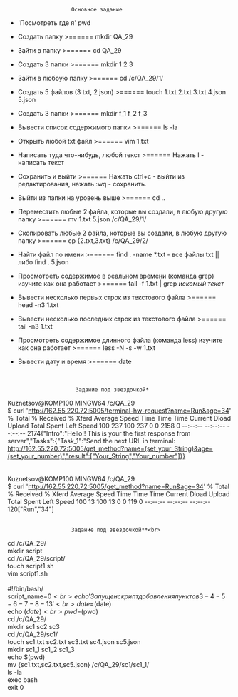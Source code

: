                         Основное задание
+ 'Посмотреть где я'                                                                                          pwd<br>
+ Создать папку                                                                                              >====== mkdir QA_29<br>
+ Зайти в папку                                                                                              >====== cd QA_29<br>
+ Создать 3 папки                                                                                            >====== mkdir 1 2 3<br>
+ Зайти в любоую папку                                                                                       >====== cd /c/QA_29/1/<br>
+ Создать 5 файлов (3 txt, 2 json)                                                                           >====== touch 1.txt 2.txt 3.txt 4.json 5.json<br>
+ Создать 3 папки                                                                                            >====== mkdir f_1 f_2 f_3<br>
+ Вывести список содержимого папки                                                                           >====== ls -la<br>
+ Открыть любой txt файл                                                                                   >====== vim 1.txt<br>
+ Написать туда что-нибудь, любой текст                                                                    >====== Нажать I - написать текст<br>
+ Сохранить и выйти                                                                                        >====== Нажать ctrl+c - выйти из редактирования, нажать :wq - сохранить.<br>
+ Выйти из папки на уровень выше                                                                             >====== cd ..<br>
+ Переместить любые 2 файла, которые вы создали, в любую другую папку                                        >====== mv 1.txt 5.json /c/QA_29/1/<br>
+ Скопировать любые 2 файла, которые вы создали, в любую другую папку                                        >====== cp {2.txt,3.txt} /c/QA_29/2/<br>
+ Найти файл по имени                                                                                        >====== find . -name \*.txt - все файлы txt || либо  find . 5.json<br>
+ Просмотреть содержимое в реальном времени (команда grep) изучите как она работает                          >====== tail -f 1.txt | grep *искомый текст*<br>
+ Вывести несколько первых строк из текстового файла                                                         >====== head -n3 1.txt<br>
+ Вывести несколько последних строк из текстового файла                                                      >====== tail -n3 1.txt<br>
+ Просмотреть содержимое длинного файла (команда less) изучите как она работает                              >====== less -N -s -w 1.txt<br>
+ Вывести дату и время                          >======  date<br><br><br>


                        Задание под звездочкой*
                        
Kuznetsov@KOMP100 MINGW64 /c/QA_29<br>
$ curl 'http://162.55.220.72:5005/terminal-hw-request?name=Run&age=34'
  % Total    % Received % Xferd  Average Speed   Time    Time     Time  Current
                                 Dload  Upload   Total   Spent    Left  Speed
100   237  100   237    0     0   2158      0 --:--:-- --:--:-- --:--:--  2174{"Intro":"Hello!! This is your the first response from server","Tasks":{"Task_1":"Send the next URL in terminal: http://162.55.220.72:5005/get_method?name=(set_your_String)&age=(set_your_number)","result":["Your_String","Your_number"]}}
<br><br>                        
Kuznetsov@KOMP100 MINGW64 /c/QA_29 <br>
$ curl 'http://162.55.220.72:5005/get_method?name=Run&age=34'
  % Total    % Received % Xferd  Average Speed   Time    Time     Time  Current
                                 Dload  Upload   Total   Spent    Left  Speed
100    13  100    13    0     0    119      0 --:--:-- --:--:-- --:--:--   120["Run","34"]
<br><br>


                        Задание под звездочкой**<br>
cd /c/QA_29/<br>
mkdir script<br>
cd /c/QA_29/script/<br>
touch script1.sh<br>
vim script1.sh<br>
<br>
#!/bin/bash/<br>
script_name=$0<br>
echo 'Запущен скрипт добавления пунктов 3 - 4 - 5 - 6 - 7 - 8 - 13'<br>
date=$(date)<br>
echo $(date)<br>
pwd=$(pwd)<br>
cd /c/QA_29/<br>
mkdir sc1 sc2 sc3<br>
cd /c/QA_29/sc1/<br>
touch sc1.txt sc2.txt sc3.txt sc4.json sc5.json<br>
mkdir sc1_1 sc1_2 sc1_3<br>
echo $(pwd)<br>
mv {sc1.txt,sc2.txt,sc5.json} /c/QA_29/sc1/sc1_1/<br>
ls -la<br>
exec bash<br>
exit 0<br>


